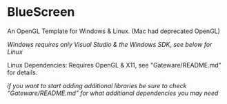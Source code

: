 # BlueScreen

An OpenGL Template for Windows & Linux. (Mac had deprecated OpenGL)

*Windows requires only Visual Studio & the Windows SDK, see below for Linux*

Linux Dependencies:
	Requires OpenGL & X11, see "Gateware/README.md" for details.

*if you want to start adding additional libraries be sure to check 
"Gateware/README.md" for what additional dependencies you may need*

